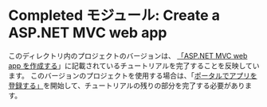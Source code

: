# <a name="completed-module-create-an-aspnet-mvc-web-app"></a>Completed モジュール: Create a ASP.NET MVC web app

このディレクトリ内のプロジェクトのバージョンは、 [「ASP.NET MVC web app を作成する](https://docs.microsoft.com/graph/training/aspnet-tutorial?tutorial-step=1)」に記載されているチュートリアルを完了することを反映しています。 このバージョンのプロジェクトを使用する場合は、「[ポータルでアプリを登録する」](https://docs.microsoft.com/graph/training/aspnet-tutorial?tutorial-step=2)を開始して、チュートリアルの残りの部分を完了する必要があります。